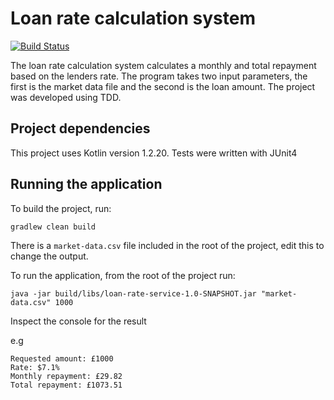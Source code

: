 # Loan rate calculation system
[![Build Status](https://travis-ci.org/grant-burgess/loan-rate-service.svg?branch=master)](https://travis-ci.org/grant-burgess/loan-rate-service)

The loan rate calculation system calculates a monthly and total repayment based on the lenders rate.
The program takes two input parameters, the first is the market data file and the second is the loan amount.
The project was developed using TDD.

## Project dependencies
This project uses Kotlin version 1.2.20. Tests were written with JUnit4

## Running the application
To build the project, run:

```shell
gradlew clean build
```

There is a `market-data.csv` file included in the root of the project, edit this to change the output.

To run the application, from the root of the project run:
```shell
java -jar build/libs/loan-rate-service-1.0-SNAPSHOT.jar "market-data.csv" 1000
```

Inspect the console for the result

e.g
```shell
Requested amount: £1000
Rate: $7.1%
Monthly repayment: £29.82
Total repayment: £1073.51
```
